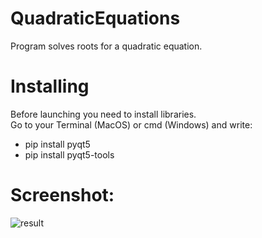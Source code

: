# QuadraticEquations
Program solves roots for a quadratic equation.

# Installing
Before launching you need to install libraries.  <br/>
Go to your Terminal (MacOS) or cmd (Windows) and write:  <br/>

* pip install pyqt5
* pip install pyqt5-tools

# Screenshot:
![result](https://user-images.githubusercontent.com/96468659/148072215-25ebeead-28a3-43a7-bb01-27078bbd47cb.jpg)
